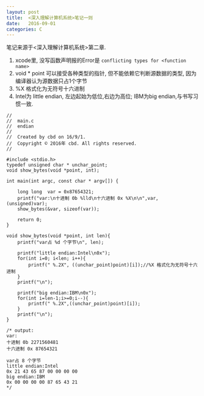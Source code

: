 ```yaml
---
layout: post
title:  <深入理解计算机系统>笔记一则
date:   2016-09-01
categories: C
---
```


笔记来源于<深入理解计算机系统>第二章.

1. xcode里, 没写函数声明报的Error是 `conflicting types for <function name>`
2. void * point 可以接受各种类型的指针, 但不能依赖它判断源数据的类型, 因为编译器认为源数据只占1个字节
3. %X 格式化为无符号十六进制
4. Intel为 little endian, 左边起始为低位,右边为高位; IBM为big endian,与书写习惯一致.

```
//
//  main.c
//  endian
//
//  Created by cbd on 16/9/1.
//  Copyright © 2016年 cbd. All rights reserved.
//

#include <stdio.h>
typedef unsigned char * unchar_point;
void show_bytes(void *point, int);

int main(int argc, const char * argv[]) {

    long long  var = 0x87654321;
    printf("var:\n十进制 0b %lld\n十六进制 0x %X\n\n",var, (unsigned)var);
    show_bytes(&var, sizeof(var));

    return 0;
}

void show_bytes(void *point, int len){
    printf("var占 %d 个字节\n", len);

    printf("little endian:Intel\n0x");
    for(int i=0; i<len; i++){
        printf(" %.2X", ((unchar_point)point)[i]);//%X 格式化为无符号十六进制
    }
    printf("\n");

    printf("big endian:IBM\n0x");
    for(int i=len-1;i>=0;i--){
        printf(" %.2X",((unchar_point)point)[i]);
    }
    printf("\n");
}

/* output:
var:
十进制 0b 2271560481
十六进制 0x 87654321

var占 8 个字节
little endian:Intel
0x 21 43 65 87 00 00 00 00
big endian:IBM
0x 00 00 00 00 87 65 43 21
*/
```
